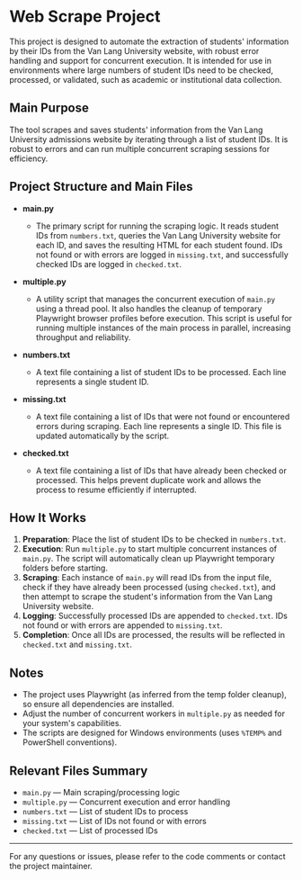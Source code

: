 # Web Scrape Project

This project is designed to automate the extraction of students' information by their IDs from the Van Lang University website, with robust error handling and support for concurrent execution. It is intended for use in environments where large numbers of student IDs need to be checked, processed, or validated, such as academic or institutional data collection.

## Main Purpose
The tool scrapes and saves students' information from the Van Lang University admissions website by iterating through a list of student IDs. It is robust to errors and can run multiple concurrent scraping sessions for efficiency.


## Project Structure and Main Files

- **main.py**
  - The primary script for running the scraping logic. It reads student IDs from `numbers.txt`, queries the Van Lang University website for each ID, and saves the resulting HTML for each student found. IDs not found or with errors are logged in `missing.txt`, and successfully checked IDs are logged in `checked.txt`.

- **multiple.py**
  - A utility script that manages the concurrent execution of `main.py` using a thread pool. It also handles the cleanup of temporary Playwright browser profiles before execution. This script is useful for running multiple instances of the main process in parallel, increasing throughput and reliability.

- **numbers.txt**
  - A text file containing a list of student IDs to be processed. Each line represents a single student ID. 

- **missing.txt**
  - A text file containing a list of IDs that were not found or encountered errors during scraping. Each line represents a single ID. This file is updated automatically by the script.

- **checked.txt**
  - A text file containing a list of IDs that have already been checked or processed. This helps prevent duplicate work and allows the process to resume efficiently if interrupted.


## How It Works

1. **Preparation**: Place the list of student IDs to be checked in `numbers.txt`.
2. **Execution**: Run `multiple.py` to start multiple concurrent instances of `main.py`. The script will automatically clean up Playwright temporary folders before starting.
3. **Scraping**: Each instance of `main.py` will read IDs from the input file, check if they have already been processed (using `checked.txt`), and then attempt to scrape the student's information from the Van Lang University website.
4. **Logging**: Successfully processed IDs are appended to `checked.txt`. IDs not found or with errors are appended to `missing.txt`.
5. **Completion**: Once all IDs are processed, the results will be reflected in `checked.txt` and `missing.txt`.

## Notes
- The project uses Playwright (as inferred from the temp folder cleanup), so ensure all dependencies are installed.
- Adjust the number of concurrent workers in `multiple.py` as needed for your system's capabilities.
- The scripts are designed for Windows environments (uses `%TEMP%` and PowerShell conventions).


## Relevant Files Summary
- `main.py` — Main scraping/processing logic
- `multiple.py` — Concurrent execution and error handling
- `numbers.txt` — List of student IDs to process 
- `missing.txt` — List of IDs not found or with errors
- `checked.txt` — List of processed IDs

---

For any questions or issues, please refer to the code comments or contact the project maintainer.
